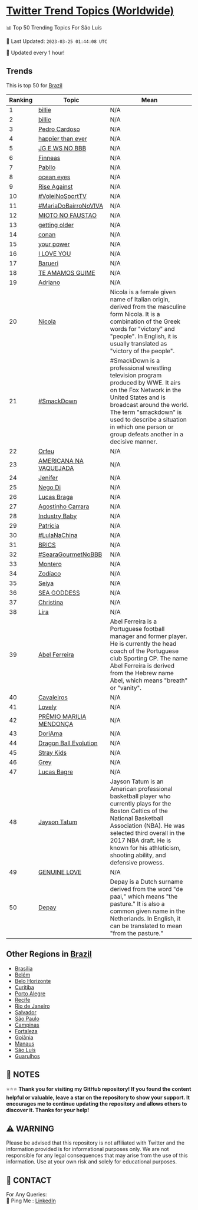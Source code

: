 [Twitter Trend Topics (Worldwide)](https://github.com/ErcinDedeoglu/Twitter-Trend-Topics)
==========


📊 Top 50 Trending Topics For São Luís

📆 Last Updated: `2023-03-25 01:44:08 UTC`

🔧 Updated every 1 hour!


## Trends

This is top 50 for [Brazil](</Brazil>)

| Ranking | Topic | Mean |
| ------- | ------------ | ------------ |
| 1 | [billie](http://twitter.com/search?q=billie) | N/A |
| 2 | [billie](http://twitter.com/search?q=billie) | N/A |
| 3 | [Pedro Cardoso](http://twitter.com/search?q=Pedro+Cardoso) | N/A |
| 4 | [happier than ever](http://twitter.com/search?q=happier+than+ever) | N/A |
| 5 | [JG E WS NO BBB](http://twitter.com/search?q=JG+E+WS+NO+BBB) | N/A |
| 6 | [Finneas](http://twitter.com/search?q=Finneas) | N/A |
| 7 | [Pabllo](http://twitter.com/search?q=Pabllo) | N/A |
| 8 | [ocean eyes](http://twitter.com/search?q=ocean+eyes) | N/A |
| 9 | [Rise Against](http://twitter.com/search?q=Rise+Against) | N/A |
| 10 | [#VoleiNoSportTV](http://twitter.com/search?q=%23VoleiNoSportTV) | N/A |
| 11 | [#MariaDoBairroNoVIVA](http://twitter.com/search?q=%23MariaDoBairroNoVIVA) | N/A |
| 12 | [MIOTO NO FAUSTAO](http://twitter.com/search?q=MIOTO+NO+FAUSTAO) | N/A |
| 13 | [getting older](http://twitter.com/search?q=getting+older) | N/A |
| 14 | [conan](http://twitter.com/search?q=conan) | N/A |
| 15 | [your power](http://twitter.com/search?q=your+power) | N/A |
| 16 | [I LOVE YOU](http://twitter.com/search?q=I+LOVE+YOU) | N/A |
| 17 | [Barueri](http://twitter.com/search?q=Barueri) | N/A |
| 18 | [TE AMAMOS GUIME](http://twitter.com/search?q=TE+AMAMOS+GUIME) | N/A |
| 19 | [Adriano](http://twitter.com/search?q=Adriano) | N/A |
| 20 | [Nicola](http://twitter.com/search?q=Nicola) | Nicola is a female given name of Italian origin, derived from the masculine form Nicola. It is a combination of the Greek words for "victory" and "people". In English, it is usually translated as "victory of the people". |
| 21 | [#SmackDown](http://twitter.com/search?q=%23SmackDown) | #SmackDown is a professional wrestling television program produced by WWE. It airs on the Fox Network in the United States and is broadcast around the world. The term "smackdown" is used to describe a situation in which one person or group defeats another in a decisive manner. |
| 22 | [Orfeu](http://twitter.com/search?q=Orfeu) | N/A |
| 23 | [AMERICANA NA VAQUEJADA](http://twitter.com/search?q=AMERICANA+NA+VAQUEJADA) | N/A |
| 24 | [Jenifer](http://twitter.com/search?q=Jenifer) | N/A |
| 25 | [Nego Di](http://twitter.com/search?q=Nego+Di) | N/A |
| 26 | [Lucas Braga](http://twitter.com/search?q=Lucas+Braga) | N/A |
| 27 | [Agostinho Carrara](http://twitter.com/search?q=Agostinho+Carrara) | N/A |
| 28 | [Industry Baby](http://twitter.com/search?q=Industry+Baby) | N/A |
| 29 | [Patrícia](http://twitter.com/search?q=Patr%c3%adcia) | N/A |
| 30 | [#LulaNaChina](http://twitter.com/search?q=%23LulaNaChina) | N/A |
| 31 | [BRICS](http://twitter.com/search?q=BRICS) | N/A |
| 32 | [#SearaGourmetNoBBB](http://twitter.com/search?q=%23SearaGourmetNoBBB) | N/A |
| 33 | [Montero](http://twitter.com/search?q=Montero) | N/A |
| 34 | [Zodíaco](http://twitter.com/search?q=Zod%c3%adaco) | N/A |
| 35 | [Seiya](http://twitter.com/search?q=Seiya) | N/A |
| 36 | [SEA GODDESS](http://twitter.com/search?q=SEA+GODDESS) | N/A |
| 37 | [Christina](http://twitter.com/search?q=Christina) | N/A |
| 38 | [Lira](http://twitter.com/search?q=Lira) | N/A |
| 39 | [Abel Ferreira](http://twitter.com/search?q=Abel+Ferreira) | Abel Ferreira is a Portuguese football manager and former player. He is currently the head coach of the Portuguese club Sporting CP. The name Abel Ferreira is derived from the Hebrew name Abel, which means "breath" or "vanity". |
| 40 | [Cavaleiros](http://twitter.com/search?q=Cavaleiros) | N/A |
| 41 | [Lovely](http://twitter.com/search?q=Lovely) | N/A |
| 42 | [PRÊMIO MARILIA MENDONÇA](http://twitter.com/search?q=PR%c3%8aMIO+MARILIA+MENDON%c3%87A) | N/A |
| 43 | [DoriAma](http://twitter.com/search?q=DoriAma) | N/A |
| 44 | [Dragon Ball Evolution](http://twitter.com/search?q=Dragon+Ball+Evolution) | N/A |
| 45 | [Stray Kids](http://twitter.com/search?q=Stray+Kids) | N/A |
| 46 | [Grey](http://twitter.com/search?q=Grey) | N/A |
| 47 | [Lucas Bagre](http://twitter.com/search?q=Lucas+Bagre) | N/A |
| 48 | [Jayson Tatum](http://twitter.com/search?q=Jayson+Tatum) | Jayson Tatum is an American professional basketball player who currently plays for the Boston Celtics of the National Basketball Association (NBA). He was selected third overall in the 2017 NBA draft. He is known for his athleticism, shooting ability, and defensive prowess. |
| 49 | [GENUINE LOVE](http://twitter.com/search?q=GENUINE+LOVE) | N/A |
| 50 | [Depay](http://twitter.com/search?q=Depay) | Depay is a Dutch surname derived from the word "de paai," which means "the pasture." It is also a common given name in the Netherlands. In English, it can be translated to mean "from the pasture." |



## Other Regions in [Brazil](</Brazil>)

* [Brasília](</Brazil/Brasília.md>)
* [Belém](</Brazil/Belém.md>)
* [Belo Horizonte](</Brazil/Belo Horizonte.md>)
* [Curitiba](</Brazil/Curitiba.md>)
* [Porto Alegre](</Brazil/Porto Alegre.md>)
* [Recife](</Brazil/Recife.md>)
* [Rio de Janeiro](</Brazil/Rio de Janeiro.md>)
* [Salvador](</Brazil/Salvador.md>)
* [São Paulo](</Brazil/São Paulo.md>)
* [Campinas](</Brazil/Campinas.md>)
* [Fortaleza](</Brazil/Fortaleza.md>)
* [Goiânia](</Brazil/Goiânia.md>)
* [Manaus](</Brazil/Manaus.md>)
* [São Luís](</Brazil/São Luís.md>)
* [Guarulhos](</Brazil/Guarulhos.md>)



## 📝 NOTES

⭐⭐⭐ **Thank you for visiting my GitHub repository! If you found the content helpful or valuable, leave a star on the repository to show your support. It encourages me to continue updating the repository and allows others to discover it. Thanks for your help!**


## ⚠️ WARNING

Please be advised that this repository is not affiliated with Twitter and the information provided is for informational purposes only. We are not responsible for any legal consequences that may arise from the use of this information. Use at your own risk and solely for educational purposes.


## 📨 CONTACT

 For Any Queries:  
            🏓 Ping Me : [LinkedIn](https://www.linkedin.com/in/ercindedeoglu/)
